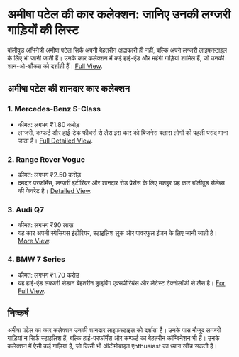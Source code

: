 # अमीषा पटेल की कार कलेक्शन: जानिए उनकी लग्जरी गाड़ियों की लिस्ट  

बॉलीवुड अभिनेत्री अमीषा पटेल सिर्फ अपनी बेहतरीन अदाकारी ही नहीं, बल्कि अपने लग्जरी लाइफस्टाइल के लिए भी जानी जाती हैं। उनके कार कलेक्शन में कई हाई-एंड और महंगी गाड़ियां शामिल हैं, जो उनकी शान-ओ-शौकत को दर्शाती हैं। [Full View](https://marwadikhabar.in/ameesha-patel-car-collection-bollywood-diva-ki-luxury-rides/).  

## अमीषा पटेल की शानदार कार कलेक्शन  

### 1. **Mercedes-Benz S-Class**  
   - कीमत: लगभग ₹1.80 करोड़  
   - लग्जरी, कम्फर्ट और हाई-टेक फीचर्स से लैस इस कार को बिजनेस क्लास लोगों की पहली पसंद माना जाता है।  [Full Detailed View](https://marwadikhabar.in/ameesha-patel-car-collection-bollywood-diva-ki-luxury-rides/).  


### 2. **Range Rover Vogue**  
   - कीमत: लगभग ₹2.50 करोड़  
   - दमदार परफॉर्मेंस, लग्जरी इंटीरियर और शानदार रोड प्रेसेंस के लिए मशहूर यह कार बॉलीवुड सेलेब्स की फेवरेट है।  [Detailed View](https://marwadikhabar.in/ameesha-patel-car-collection-bollywood-diva-ki-luxury-rides/).  


### 3. **Audi Q7**  
   - कीमत: लगभग ₹90 लाख  
   - यह कार अपनी स्पेसियस इंटीरियर, स्टाइलिश लुक और पावरफुल इंजन के लिए जानी जाती है।  [More View](https://marwadikhabar.in/ameesha-patel-car-collection-bollywood-diva-ki-luxury-rides/).  


### 4. **BMW 7 Series**  
   - कीमत: लगभग ₹1.70 करोड़  
   - यह हाई-एंड लक्जरी सेडान बेहतरीन ड्राइविंग एक्सपीरियंस और लेटेस्ट टेक्नोलॉजी से लैस है।  [For Full View](https://marwadikhabar.in/ameesha-patel-car-collection-bollywood-diva-ki-luxury-rides/).  


## निष्कर्ष  

अमीषा पटेल का कार कलेक्शन उनकी शानदार लाइफस्टाइल को दर्शाता है। उनके पास मौजूद लग्जरी गाड़ियां न सिर्फ स्टाइलिश हैं, बल्कि हाई-परफॉर्मेंस और कम्फर्ट का बेहतरीन कॉम्बिनेशन भी हैं। उनके कलेक्शन में ऐसी कई गाड़ियां हैं, जो किसी भी ऑटोमोबाइल एnthusiast का ध्यान खींच सकती हैं।  
```
